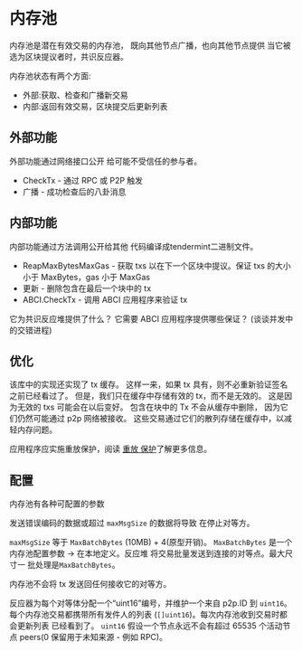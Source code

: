 # 内存池

内存池是潜在有效交易的内存池，
既向其他节点广播，也向其他节点提供
当它被选为区块提议者时，共识反应器。

内存池状态有两个方面:

- 外部:获取、检查和广播新交易
- 内部:返回有效交易，区块提交后更新列表

## 外部功能

外部功能通过网络接口公开
给可能不受信任的参与者。

- CheckTx - 通过 RPC 或 P2P 触发
- 广播 - 成功检查后的八卦消息

## 内部功能

内部功能通过方法调用公开给其他
代码编译成tendermint二进制文件。

- ReapMaxBytesMaxGas - 获取 txs 以在下一个区块中提议。保证
    txs 的大小小于 MaxBytes，gas 小于 MaxGas
- 更新 - 删除包含在最后一个块中的 tx
- ABCI.CheckTx - 调用 ABCI 应用程序来验证 tx

它为共识反应堆提供了什么？
它需要 ABCI 应用程序提供哪些保证？
(谈谈并发中的交错进程)

## 优化

该库中的实现还实现了 tx 缓存。
这样一来，如果 tx 具有，则不必重新验证签名
之前已经看过了。
但是，我们只在缓存中存储有效的 tx，而不是无效的。
这是因为无效的 txs 可能会在以后变好。
包含在块中的 Tx 不会从缓存中删除，
因为它们仍然可能通过 p2p 网络被接收。
这些交易通过它们的散列存储在缓存中，以减轻内存问题。

应用程序应实施重放保护，阅读 [重放
保护](https://github.com/tendermint/tendermint/blob/8cdaa7f515a9d366bbc9f0aff2a263a1a6392ead/docs/app-dev/app-development.md#replay-protection)了解更多信息。

## 配置

内存池有各种可配置的参数

发送错误编码的数据或超过 `maxMsgSize` 的数据将导致
在停止对等方。

`maxMsgSize` 等于 `MaxBatchBytes` (10MB) + 4(原型开销)。
`MaxBatchBytes` 是一个内存池配置参数 -> 在本地定义。反应堆
将交易批量发送到连接的对等点。最大尺寸一
批处理是`MaxBatchBytes`。

内存池不会将 tx 发送回任何接收它的对等方。

反应器为每个对等体分配一个“uint16”编号，并维护一个来自
p2p.ID 到 `uint16`。每个内存池交易都携带所有发件人的列表
(`[]uint16`)。每次内存池收到交易时都会更新列表
已经看到了。 `uint16` 假设一个节点永远不会有超过 65535 个活动节点
peers(0 保留用于未知来源 - 例如 RPC)。
